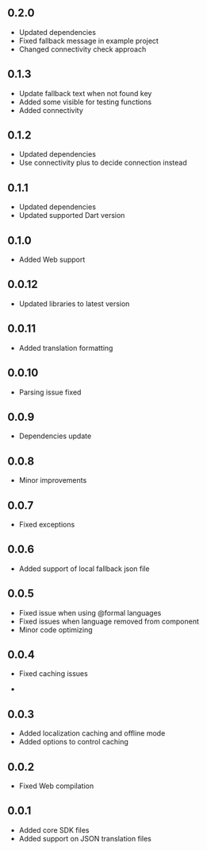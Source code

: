 ## 0.2.0

* Updated dependencies
* Fixed fallback message in example project
* Changed connectivity check approach

## 0.1.3

* Update fallback text when not found key 
* Added some visible for testing functions
* Added connectivity

## 0.1.2

* Updated dependencies
* Use connectivity plus to decide connection instead

## 0.1.1

* Updated dependencies
* Updated supported Dart version

## 0.1.0

* Added Web support

## 0.0.12

* Updated libraries to latest version

## 0.0.11

* Added translation formatting

## 0.0.10

* Parsing issue fixed

## 0.0.9

* Dependencies update

## 0.0.8

* Minor improvements

## 0.0.7

* Fixed exceptions

## 0.0.6

* Added support of local fallback json file

## 0.0.5

* Fixed issue when using @formal languages
* Fixed issues when language removed from component
* Minor code optimizing

## 0.0.4

* Fixed caching issues

* 
## 0.0.3

* Added localization caching and offline mode
* Added options to control caching

## 0.0.2

* Fixed Web compilation

## 0.0.1

* Added core SDK files
* Added support on JSON translation files
